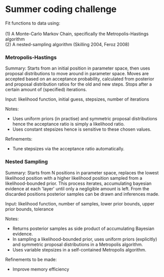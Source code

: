 # Summer coding challenge
 
Fit functions to data using:<br /><br /> (1) A Monte-Carlo Markov Chain, specifically the Metropolis-Hastings algorithm<br /> (2) A nested-sampling algorithm (Skilling 2004, Feroz 2008)


### Metropolis-Hastings

Summary: Starts from an initial position in parameter space, then uses proposal distributions to move around in parameter space. Moves are accepted based on an acceptance probability, calculated from posterior and proposal distribution ratios for the old and new steps. Stops after a certain amount of (specified) iterations. 

Input: likelihood function, initial guess, stepsizes, number of iterations

Notes: 
- Uses uniform priors (in practise) and symmetric proposal distributions hence the acceptance ratio is simply a likelihood ratio.
- Uses constant stepsizes hence is sensitive to these chosen values.

Refinements:
- Tune stepsizes via the acceptance ratio automatically.

### Nested Sampling

Summary: Starts from N positions in parameter space, replaces the lowest likelihood position with a higher likelihood position sampled from a likelihood-bounded prior. This process iterates, accumulating bayesian evidence at each 'layer' until only a negligible amount is left. From the discarded positions posterior samples can be drawn and inferences made.

Input: likelihood function, number of samples, lower prior bounds, upper prior bounds, tolerance

Notes:
- Returns posterior samples as side product of accumulating Bayesian evidence.
- In sampling a likelihood-bounded prior, uses uniform priors (explicitly) and symmetric proposal distributions in a Metropolis algorithm.
- Uses variable stepsizes in a self-contained Metropolis algorithm.

Refinements to be made:
- Improve memory efficiency

